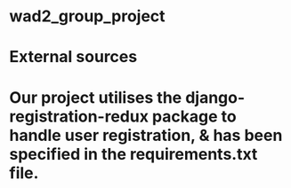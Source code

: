 # wad2_group_project

# External sources
# Our project utilises the django-registration-redux package to handle user registration, & has been specified in the requirements.txt file.